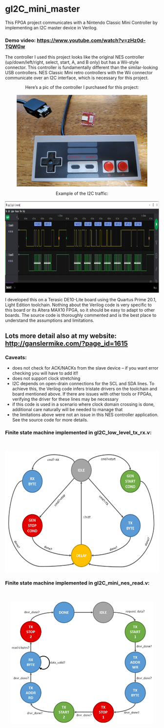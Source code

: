 # gI2C_mini_master
This FPGA project communicates with a Nintendo Classic Mini Controller by implementing an I2C master device in Verilog.

### Demo video: https://www.youtube.com/watch?v=zHz0d-TQWGw

The controller I used this project looks like the original NES controller (up/down/left/right, select, start, A, and B only) but has a Wii-style connector. This controller is fundamentally different than the similar-looking USB controllers. NES Classic Mini retro controllers with the Wii connector communicate over an I2C interface, which is necessary for this project.

<p align="center">
   Here’s a pic of the controller I purchased for this project:
   <br> <br>
   <img src="images/gI2C old school controller.jpg" height="300" align="center">
</p>

<p align="center">
   Example of the I2C traffic:
   <br> <br>
   <img src="images/gI2C logic analyzer - A button.png" height="300" align="center">
</p>

I developed this on a Terasic DE10-Lite board using the Quartus Prime 20.1, Light Edition toolchain. Nothing about the Verilog code is very specific to this board or its Altera MAX10 FPGA, so it should be easy to adapt to other boards. The source code is thoroughly commented and is the best place to understand the assumptions and limitations.

## Lots more detail also at my website: http://ganslermike.com/?page_id=1615

### Caveats:

- does not check for ACK/NACKs from the slave device – if you want error checking you will have to add it!!
- does not support clock stretching
- I2C depends on open-drain connections for the SCL and SDA lines. To achieve this, the Verilog code infers tristate drivers on the toolchain and board mentioned above. If there are issues with other tools or FPGAs, verifying the driver for these lines may be necessary
- if this code is used in a scenario where clock domain crossing is done, additional care naturally will be needed to manage that
- the limitations above were not an issue in this NES controller application. See the source code for more details.

### Finite state machine implemented in gI2C_low_level_tx_rx.v:

<p align="center">
   <br> <br>
   <img src="images/gI2C state diagram driver level - cropped.png" height="400" align="center">
</p>

### Finite state machine implemented in gI2C_mini_nes_read.v:

<p align="center">
   <br> <br>
   <img src="images/gI2C state diagram top level cropped.png" height="400" align="center">
</p>



